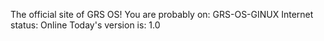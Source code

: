 The official site of GRS OS!
You are probably on: GRS-OS-GINUX
Internet status: Online
Today's version is: 1.0
